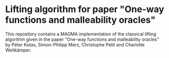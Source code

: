 # Lifting algorithm for paper "One-way functions and malleability oracles"

This repository contains a MAGMA implementation of the classical lifting algorithm given in the paper "One-way functions and malleability oracles" by Péter Kutas, Simon-Philipp Merz, Christophe Petit and Charlotte Weitkämper.   
